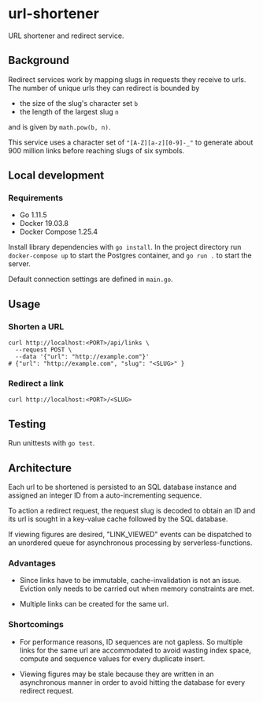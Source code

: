 # url-shortener

URL shortener and redirect service.

## Background

Redirect services work by mapping slugs in requests they receive to urls. The number of unique urls they can redirect is bounded by 

* the size of the slug's character set `b`
* the length of the largest slug `n`

and is given by `math.pow(b, n)`.

This service uses a character set of `"[A-Z][a-z][0-9]-_"` to generate about 900 million links before reaching slugs of six symbols. 

## Local development

### Requirements

* Go 1.11.5
* Docker 19.03.8
* Docker Compose 1.25.4

Install library dependencies with `go install`. In the project directory run `docker-compose up` to start the Postgres container, and `go run .` to start the server.

Default connection settings are defined in `main.go`.

## Usage

### Shorten a URL

```
curl http://localhost:<PORT>/api/links \
  --request POST \
  --data '{"url": "http://example.com"}'
# {"url": "http://example.com", "slug": "<SLUG>" }
```

### Redirect a link

```
curl http://localhost:<PORT>/<SLUG>
```

## Testing

Run unittests with `go test`. 

## Architecture

Each url to be shortened is persisted to an SQL database instance and assigned an integer ID from a auto-incrementing sequence.

To action a redirect request, the request slug is decoded to obtain an ID and its url is sought in a key-value cache followed by the SQL database. 

If viewing figures are desired, "LINK_VIEWED" events can be dispatched to an unordered queue for asynchronous processing by serverless-functions.

### Advantages

* Since links have to be immutable, cache-invalidation is not an issue. Eviction only needs to be carried out when memory constraints are met. 

* Multiple links can be created for the same url. 

### Shortcomings

* For performance reasons, ID sequences are not gapless. So multiple links for the same url are accommodated to avoid wasting index space, compute and sequence values for every duplicate insert.

* Viewing figures may be stale because they are written in an asynchronous manner in order to avoid hitting the database for every redirect request.

